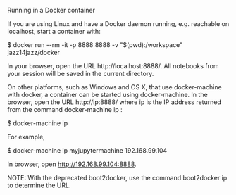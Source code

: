 Running in a Docker container

If you are using Linux and have a
Docker daemon running,
e.g. reachable on localhost, start a container with:

$ docker run --rm -it -p 8888:8888 -v "$(pwd):/workspace" jazz14jazz/docker

In your browser, open the URL http://localhost:8888/.
All notebooks from your session will be saved in the current directory.

On other platforms, such as Windows and OS X, that use
docker-machine with docker, a container can be started using
docker-machine. In the browser, open the URL http://ip:8888/ where ip is
the IP address returned from the command docker-machine ip <MACHINE>:

$ docker-machine ip <MACHINE>

For example,

$ docker-machine ip myjupytermachine
192.168.99.104

In browser, open http://192.168.99.104:8888.

NOTE: With the deprecated boot2docker, use the command boot2docker ip to
determine the URL.



